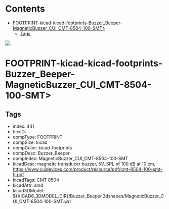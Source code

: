 



Contents
========

* [FOOTPRINT-kicad-kicad-footprints-Buzzer_Beeper-MagneticBuzzer_CUI_CMT-8504-100-SMT>](#footprint-kicad-kicad-footprints-buzzer_beeper-magneticbuzzer_cui_cmt-8504-100-smt)
	* [Tags](#tags)
  
![][im]
# FOOTPRINT-kicad-kicad-footprints-Buzzer_Beeper-MagneticBuzzer_CUI_CMT-8504-100-SMT>

## Tags

- index: 441
- hexID: 
- oompType: FOOTPRINT
- oompSize: kicad
- oompColor: kicad-footprints
- oompDesc: Buzzer_Beeper
- oompIndex: MagneticBuzzer_CUI_CMT-8504-100-SMT
- kicadDesc: magnetic transducer buzzer, 5V, SPL of 100 dB at 10 cm, https://www.cuidevices.com/product/resource/pdf/cmt-8504-100-smt-tr.pdf
- kicadTags: CMT 8504
- kicadAttr: smd
- kicad3DModel: ${KICAD6_3DMODEL_DIR}/Buzzer_Beeper.3dshapes/MagneticBuzzer_CUI_CMT-8504-100-SMT.wrl



[im]: image.png
